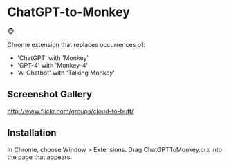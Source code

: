 ChatGPT-to-Monkey
=============

🐵

Chrome extension that replaces occurrences of:
- 'ChatGPT' with 'Monkey'
- 'GPT-4' with 'Monkey-4'
- 'AI Chatbot' with 'Talking Monkey'

Screenshot Gallery
------------------

http://www.flickr.com/groups/cloud-to-butt/

Installation
------------

In Chrome, choose Window > Extensions.  Drag ChatGPTToMonkey.crx into the page that appears.

